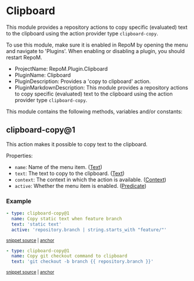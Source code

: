 # Clipboard

This module provides a repository actions to copy specific (evaluated) text to the clipboard using the action provider type `clipboard-copy`.

To use this module, make sure it is enabled in RepoM by opening the menu and navigate to 'Plugins'. When enabling or disabling a plugin, you should restart RepoM.

- ProjectName: RepoM.Plugin.Clipboard
- PluginName: Clipboard
- PluginDescription: Provides a 'copy to clipboard' action.
- PluginMarkdownDescription: This module provides a repository actions to copy specific (evaluated) text to the clipboard using the action provider type `clipboard-copy`.

This module contains the following methods, variables and/or constants:

## clipboard-copy@1

This action makes it possible to copy text to the clipboard.

Properties:

- `name`: Name of the menu item. ([Text](https://this-is.com/Text))
- `text`: The text to copy to the clipboard. ([Text](https://this-is.com/Text))
- `context`: The context in which the action is available. ([Context](https://this-is.com/Context))
- `active`: Whether the menu item is enabled. ([Predicate](https://this-is.com/Predicate))

### Example
      
<!-- snippet: clipboard-copy@1-scenario01 -->
<a id='snippet-clipboard-copy@1-scenario01'></a>
```yaml
- type: clipboard-copy@1
  name: Copy static text when feature branch
  text: 'static text'
  active: 'repository.branch | string.starts_with "feature/"'
```
<sup><a href='/tests/RepoM.Plugin.Clipboard.Tests/ActionMenu/IntegrationTests/RepositoryActionClipboardCopyV1Tests.ClipboardCopyScenario01.testfile.yaml#L3-L10' title='Snippet source file'>snippet source</a> | <a href='#snippet-clipboard-copy@1-scenario01' title='Start of snippet'>anchor</a></sup>
<!-- endSnippet -->
    
<!-- snippet: clipboard-copy@1-scenario02 -->
<a id='snippet-clipboard-copy@1-scenario02'></a>
```yaml
- type: clipboard-copy@1
  name: Copy git checkout command to clipboard
  text: 'git checkout -b branch {{ repository.branch }}'
```
<sup><a href='/tests/RepoM.Plugin.Clipboard.Tests/ActionMenu/IntegrationTests/RepositoryActionClipboardCopyV1Tests.ClipboardCopyScenario01.testfile.yaml#L12-L18' title='Snippet source file'>snippet source</a> | <a href='#snippet-clipboard-copy@1-scenario02' title='Start of snippet'>anchor</a></sup>
<!-- endSnippet -->
    
